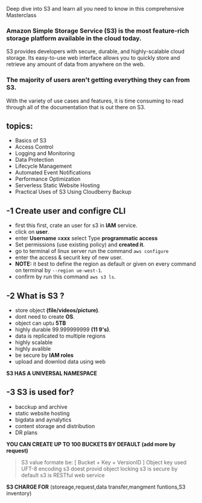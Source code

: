 Deep dive into S3 and learn all you need to know in this comprehensive Masterclass

### Amazon Simple Storage Service (S3) is the most feature-rich storage platform available in the cloud today.
S3 provides developers with secure, durable, and highly-scalable cloud storage. Its easy-to-use web interface allows you to quickly store and retrieve any amount of data from anywhere on the web.

### The majority of users aren't getting everything they can from S3.
With the variety of use cases and features, it is time consuming to read through all of the documentation that is out there on S3.

## topics:
- Basics of S3
- Access Control
- Logging and Monitoring
- Data Protection
- Lifecycle Management
- Automated Event Notifications
- Performance Optimization
- Serverless Static Website Hosting
- Practical Uses of S3 Using Cloudberry Backup


## -1 Create user and configre CLI
- first this first, crate an user for s3 in **IAM** service.
- click on **user**.
- enter **Username =xxx** select Type **programmatic access**
- Set permissions (use existing policy) and **created it**.
- go to terminal of linux server run the command `aws configure`
- enter the access & securit key of new user.
- **NOTE:** it best to define the region as default or given on every command on terminal by `--region ue-west-1`.
- confirm by run this command `aws s3 ls`.

## -2 What is S3 ?
- store object **(file/videos/picture)**.
- dont need to create **OS**.
- object can uptu **5TB**
- highly durable 99.999999999 **(11 9's)**.
- data is replicated to multiple regions
- highly scalable
- highly avalible
- be secure by **IAM roles**
- upload and downlod data using web

**S3 HAS A UNIVERSAL NAMESPACE**

## -3 S3 is used for?
- bacckup and archive
- static website hosting
- bigdata and aynalytics
- content storage and distribution
- DR plans

**YOU CAN CREATE UP TO 100 BUCKETS BY DEFAULT (add more by request)**
> S3 value formate be: [ Bucket + Key + VersionID ] 
> Object key used UFT-8 encoding 
> s3 doest provid object locking
> s3 is secure by default
> s3 is RESTful web service

**S3 CHARGE FOR** (storeage,request,data transfer,mangment funtions,S3 inventory)

